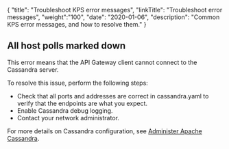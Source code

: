 {
"title": "Troubleshoot KPS error messages",
"linkTitle": "Troubleshoot error messages",
"weight":"100",
"date": "2020-01-06",
"description": "Common KPS error messages, and how to resolve them."
}

## All host polls marked down

This error means that the API Gateway client cannot connect to the Cassandra server.

To resolve this issue, perform the following steps:

* Check that all ports and addresses are correct in cassandra.yaml to verify that the endpoints are what you expect.
* Enable Cassandra debug logging.
* Contact your network administrator.

For more details on Cassandra configuration, see [Administer Apache Cassandra](/docs/cass_admin/).
